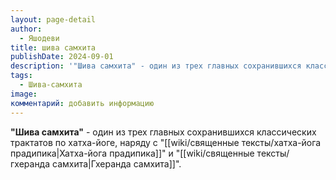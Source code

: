 ```yaml
---
layout: page-detail
author:
  - Яшодеви
title: шива самхита
publishDate: 2024-09-01
description: '"Шива самхита" - один из трех главных сохранившихся классических трактатов по хатха-йоге, наряду с "Хатха-йога прадипикой" и "Гхеранда самхитой".'
tags:
  - Шива-самхита
image: 
комментарий: добавить информацию
---
```

**"Шива самхита"** - один из трех главных сохранившихся классических трактатов по хатха-йоге, наряду с "[[wiki/священные тексты/хатха-йога прадипика|Хатха-йога прадипика]]" и "[[wiki/священные тексты/гхеранда самхита|Гхеранда самхита]]".

